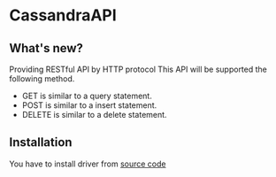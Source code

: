 # CassandraAPI
## What's new?
Providing RESTful API by HTTP protocol
This API will be supported the following method.
- GET is similar to a query statement.
- POST is similar to a insert statement.
- DELETE is similar to a delete statement.

## Installation
You have to install driver from [source code](http://datastax.github.io/cpp-driver/topics/building/)
